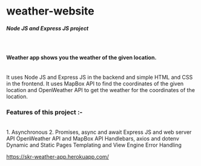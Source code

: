 # weather-website
##### Node JS and Express JS project

<br>

#### Weather app shows you the weather of the given location. 
<br/>
It uses Node JS and Express JS in the backend and simple HTML and CSS in the frontend. It uses MapBox API to find the coordinates of the given location and OpenWeather API to get the weather for the coordinates of the location.

### Features of this project :-
<br>
1. Asynchronous
2. Promises, async and await
Express JS and web server
API
OpenWeather API and MapBox API
Handlebars, axios and dotenv
Dynamic and Static Pages
Templating and View Engine
Error Handling

https://skr-weather-app.herokuapp.com/
